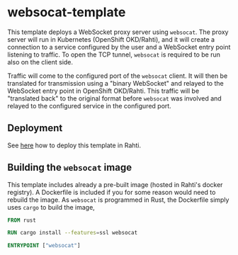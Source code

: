# websocat-template

This template deploys a WebSocket proxy server using `websocat`. The proxy server will run in Kubernetes (OpenShift OKD/Rahti), and it will create a connection to a service configured by the user and a WebSocket entry point listening to traffic. To open the TCP tunnel, `websocat` is required to be run also on the client side.

Traffic will come to the configured port of the `websocat` client. It will then be translated for transmission using a "binary WebSocket" and relayed to the WebSocket entry point in OpenShift OKD/Rahti. This traffic will be "translated back" to the original format before `websocat` was involved and relayed to the configured service in the configured port.

## Deployment

See [here](https://docs.csc.fi/cloud/rahti/tutorials/connect-database-hpc/) how to deploy this template in Rahti.

## Building the `websocat` image

This template includes already a pre-built image (hosted in Rahti's docker registry). A Dockerfile is included if you for some reason would need to rebuild the image. As `websocat` is programmed in Rust, the Dockerfile simply uses `cargo` to build the image,

```Dockerfile
FROM rust

RUN cargo install --features=ssl websocat

ENTRYPOINT ["websocat"]
```
